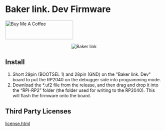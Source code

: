 # Baker link. Dev Firmware

<a href="https://www.buymeacoffee.com/Bakerlink.Lab" target="_blank"><img src="https://cdn.buymeacoffee.com/buttons/v2/default-yellow.png" alt="Buy Me A Coffee" style="height: 60px !important;width: 217px !important;" ></a>

<div align="center">

![Baker link](doc/image/a34afb093298-20240916.png)

</div>

## Install

1. Short 29pin (BOOTSEL 1) and 28pin (GND) on the "Baker link. Dev" board to put the RP2040 on the debugger side into programming mode.
2. Download the *.uf2 file from the release, and then drag and drop it into the “RPI-RP2” folder (the folder used for writing to the RP2040). This will flash the firmware onto the board.

## Third Party Licenses

[license.html](license.html)
